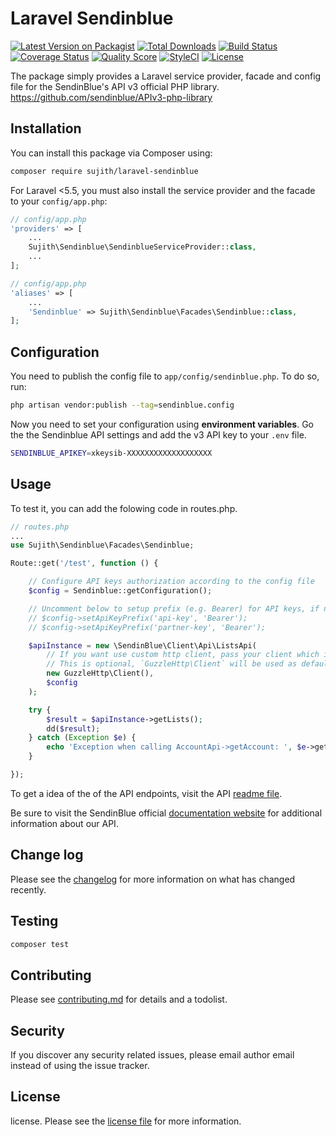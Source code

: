 # Laravel Sendinblue

[![Latest Version on Packagist][ico-version]][link-packagist]
[![Total Downloads][ico-downloads]][link-downloads]
[![Build Status][ico-travis]][link-travis]
[![Coverage Status][ico-coverage]][link-coverage]
[![Quality Score][ico-code-quality]][link-code-quality]
[![StyleCI][ico-styleci]][link-styleci]
[![License][ico-license]][link-license]

The package simply provides a Laravel service provider, facade and config file for the SendinBlue's API v3 official PHP library. <https://github.com/sendinblue/APIv3-php-library>

## Installation

You can install this package via Composer using:

```bash
composer require sujith/laravel-sendinblue
```

For Laravel <5.5, you must also install the service provider and the facade to your `config/app.php`:

```php
// config/app.php
'providers' => [
    ...
    Sujith\Sendinblue\SendinblueServiceProvider::class,
    ...
];
```

```php
// config/app.php
'aliases' => [
    ...
    'Sendinblue' => Sujith\Sendinblue\Facades\Sendinblue::class,
];
```

## Configuration

You need to publish the config file to `app/config/sendinblue.php`. To do so, run:

```bash
php artisan vendor:publish --tag=sendinblue.config
```

Now you need to set your configuration using **environment variables**.
Go the the Sendinblue API settings and add the v3 API key to your `.env` file.

```bash
SENDINBLUE_APIKEY=xkeysib-XXXXXXXXXXXXXXXXXXX
```

## Usage

To test it, you can add the folowing code in routes.php.

```php
// routes.php
...
use Sujith\Sendinblue\Facades\Sendinblue;

Route::get('/test', function () {

    // Configure API keys authorization according to the config file
    $config = Sendinblue::getConfiguration();

    // Uncomment below to setup prefix (e.g. Bearer) for API keys, if needed
    // $config->setApiKeyPrefix('api-key', 'Bearer');
    // $config->setApiKeyPrefix('partner-key', 'Bearer');

    $apiInstance = new \SendinBlue\Client\Api\ListsApi(
        // If you want use custom http client, pass your client which implements `GuzzleHttp\ClientInterface`.
        // This is optional, `GuzzleHttp\Client` will be used as default.
        new GuzzleHttp\Client(),
        $config
    );

    try {
        $result = $apiInstance->getLists();
        dd($result);
    } catch (Exception $e) {
        echo 'Exception when calling AccountApi->getAccount: ', $e->getMessage(), PHP_EOL;
    }

});
```

To get a idea of the of the API endpoints, visit the API [readme file](https://github.com/sendinblue/APIv3-php-library#documentation-for-api-endpoints).

Be sure to visit the SendinBlue official [documentation website](https://sendinblue.readme.io/docs) for additional information about our API.

## Change log

Please see the [changelog](changelog.md) for more information on what has changed recently.

## Testing

```bash
composer test
```

## Contributing

Please see [contributing.md](contributing.md) for details and a todolist.

## Security

If you discover any security related issues, please email author email instead of using the issue tracker.

## License

license. Please see the [license file](license.md) for more information.

[ico-version]: https://poser.pugx.org/Sujith/laravel-sendinblue/v/stable
[ico-downloads]: https://poser.pugx.org/Sujith/laravel-sendinblue/downloads
[ico-travis]: https://travis-ci.org/Sujith/laravel-sendinblue.svg?branch=master
[ico-coverage]: https://coveralls.io/repos/github/Sujith/laravel-sendinblue/badge.svg?branch=master
[ico-code-quality]: https://scrutinizer-ci.com/g/Sujith/laravel-sendinblue/badges/quality-score.png?b=master
[ico-styleci]: https://github.styleci.io/repos/134865450/shield?style=flat
[ico-license]: https://poser.pugx.org/Sujith/laravel-sendinblue/license
[link-packagist]: https://packagist.org/packages/Sujith/laravel-sendinblue
[link-downloads]: https://packagist.org/packages/Sujith/laravel-sendinblue
[link-travis]: https://travis-ci.org/Sujith/laravel-sendinblue
[link-code-quality]: https://scrutinizer-ci.com/g/Sujith/laravel-sendinblue
[link-styleci]: https://styleci.io/repos/134865450
[link-coverage]: https://coveralls.io/github/Sujith/laravel-sendinblue?branch=master
[link-license]: https://github.com/Sujith/laravel-sendinblue/blob/HEAD/license.md
